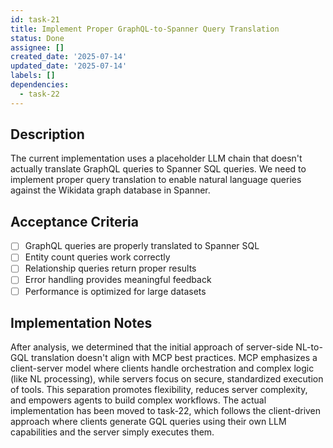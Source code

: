 ```yaml
---
id: task-21
title: Implement Proper GraphQL-to-Spanner Query Translation
status: Done
assignee: []
created_date: '2025-07-14'
updated_date: '2025-07-14'
labels: []
dependencies:
  - task-22
---
```


## Description

The current implementation uses a placeholder LLM chain that doesn't actually translate GraphQL queries to Spanner SQL queries. We need to implement proper query translation to enable natural language queries against the Wikidata graph database in Spanner.

## Acceptance Criteria

- [ ] GraphQL queries are properly translated to Spanner SQL
- [ ] Entity count queries work correctly
- [ ] Relationship queries return proper results
- [ ] Error handling provides meaningful feedback
- [ ] Performance is optimized for large datasets

## Implementation Notes

After analysis, we determined that the initial approach of server-side NL-to-GQL translation doesn't align with MCP best practices. MCP emphasizes a client-server model where clients handle orchestration and complex logic (like NL processing), while servers focus on secure, standardized execution of tools. This separation promotes flexibility, reduces server complexity, and empowers agents to build complex workflows. The actual implementation has been moved to task-22, which follows the client-driven approach where clients generate GQL queries using their own LLM capabilities and the server simply executes them.
